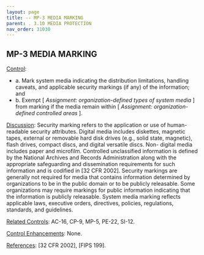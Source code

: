 ```yaml
---
layout: page
title: -- MP-3 MEDIA MARKING 
parent: . 3.10 MEDIA PROTECTION 
nav_order: 31030 
---
```


## MP-3 MEDIA MARKING

<ins>Control</ins>:
* a. Mark system media indicating the distribution limitations, handling caveats, and applicable security markings (if any) of the information; and
* b. Exempt [ _Assignment: organization-defined types of system media_ ] from marking if the media remain within [ _Assignment: organization-defined controlled areas_ ].

<ins>Discussion</ins>: Security marking refers to the application or use of human-readable security attributes. Digital media includes diskettes, magnetic tapes, external or removable hard disk drives (e.g., solid state, magnetic), flash drives, compact discs, and digital versatile discs. Non- digital media includes paper and microfilm. Controlled unclassified information is defined by the National Archives and Records Administration along with the appropriate safeguarding and dissemination requirements for such information and is codified in [32 CFR 2002]. Security markings are generally not required for media that contains information determined by organizations to be in the public domain or to be publicly releasable. Some organizations may require markings for public information indicating that the information is publicly releasable. System media marking reflects applicable laws, executive orders, directives, policies, regulations, standards, and guidelines.

<ins>Related Controls</ins>: AC-16, CP-9, MP-5, PE-22, SI-12.

<ins>Control Enhancements</ins>: None.

<ins>References</ins>: [32 CFR 2002], [FIPS 199].
